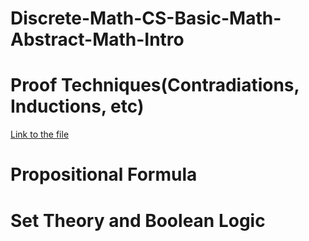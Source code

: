 # Discrete-Math-CS-Basic-Math-Abstract-Math-Intro
# Proof Techniques(Contradiations, Inductions, etc)
[Link to the file](https://github.com/noobyanjunhao/Discrete-Math-CS-Basic-Math-Abstract-Math-Into/blob/8c1aaef402184e715b19c981a5765f996125d191/Introduction%20to%20Abstract%20Mathematics.pdf)

# Propositional Formula
# Set Theory and Boolean Logic
